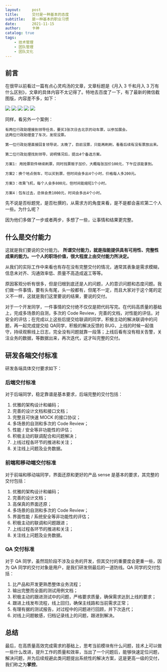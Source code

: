 ```yaml
---
layout:     post
title:      交付是一种基本的态度
subtitle:   是一种基本的职业习惯
date:       2021-11-15
author:     卡神
catalog: true
tags:
    - 技术管理 
    - 团队管理
    - 团队文化
---
```




## 前言
在很早以前看过一篇有点心灵鸡汤的文章，文章标题是《月入 3 千和月入 3 万有什么区别》，文章的具体内容不太记得了。特地去百度了一下，有了最新的微信截图版，内容差不多，如下：

<img src="/img/post/2021/deliver_1.jpeg" />
<img src="/img/post/2021/deliver_2.jpeg" />
<img src="/img/post/2021/deliver_3.jpeg" />


<img src="/img/post/2021/deliver_4.jpeg" />
<img src="/img/post/2021/deliver_5.jpeg" />


同样，看另外一个案例：


    有两位行政助理接到领导任务，要买3张次日去北京的动车票，以参加展会。
    这两位行政助理查了车次，发现没票。

    第一位行政处理直接回复领导说，太晚了，目前没票，只能再刷刷，看看后续有没有票放出来。

    第二位行政处理找到领导，说明情况后，提出4个备选方案。

    方案1: 用抢票软件继续刷票，同时找票贩子加价，大概每张加价100元，下午应该能拿到。

    方案2：换个地点倒车，可以买到票，但时间会多出4个小时，价格每人多200元。

    方案3：改乘飞机，每个人会多800元，但时间能缩短1个小时。

    方案4：包车过去，总体会贵1000元，时间会多出4个小时。


先不说是否标题党，是否杜撰的，从需求方的角度来看，是不是都会喜欢第二个人一些。为什么呢？

因为他们多做了一步或者两步，多想了一些，让事情和结果更完整。


## 什么是交付能力
这就是我们要说的交付能力。  **所谓交付能力，就是指能提供具有可用性、完整性成果的能力。一个人的职场价值，很大程度上由交付能力所决定。**


从我们的实际工作中来看也有存在没有完整交付的情况，通常其表象是需求模糊，信息未对齐、沟通效率低、质量不高造成返工等等。

原因客观分析有很多，但是归根到底还是人的问题，人的意识问题和态度问题。我们做一件事情，要有头有尾，头一般都有，但尾不一定，而且大家对于这个尾的定义不一样，这就是我们这里要说的结果，要说的交付。



对于一个开发同学，一件事情的交付绝不仅仅是把代码写完。在代码高质量的基础上，完成多场景的自测，多次的 Code Review，完善的文档，对性能的评估，对安全的评估；在完成以上这些后提交给联调的同学，积极主动的解决联调中的问题，再一起完成提交给 QA同学，积极的解决反馈的 BUG，上线的时候一起值守，持续观察线上日志，完全没有问题就靠一段落；上线后看有没有相关告警，关注业务的数据，等数据出来，再次迭代，这才叫完整的交付。

## 研发各端交付标准

研发各端具体交付要求如下：

### 后端交付标准
对于后端同学，稳定靠谱是基本要求，后端完整的交付包括：

1. 优雅的架构设计和编码；
2. 完善的设计文档和接口文档；
3. 完整且可快速 MOCK 的接口协议；
4. 多场景的自测和多次的 Code Review；
5. 性能 / 安全等非功能性的评估；
6. 积极主动的联调配合和问题解决；
7. 上线过程各环节的推进和关注；
8. 关注线上问题及业务数据。

### 前端和移动端交付标准
对于前端和移动端同学，界面还原和更好的产品 sense 是基本的要求，其完整的交付包括：

1. 优雅的架构设计和编码；
2. 完善的设计文档；
3. 高保真的界面还原；
4. 多场景的自测和多次的 Code Review；
5. 界面性能 / 系统安全等非功能性的评估；
6. 积极主动的联调和问题跟进；
7. 上线过程各环节的推进和关注；
8. 关注线上问题及业务数据。


### QA 交付标准
对于  QA 同学，虽然现阶段不涉及业务的开发，但其交付的重要度会更重一些，因为 QA 同学的交付对象是用户，是我们研发侧最后的一道防线。QA 同学的交付包括：

1. 比产品和开发更熟悉整体业务流程；
2. 输出完整而全面的测试用例文档；
3. 积极主动的跟进测试中的问题，严格要求质量，确保需求达到上线的要求；
4. 跟进上线发布流程，线上回归，确保主线路和当前需求正常；
5. 有理有据的测试报告，对过程中的问题进行回顾，并下次迭代；
6. 对线上问题敏感，归档记录线上的问题，跟进到解决。

## 总结
最后，在高质量高效完成需求的基础上，思考当前模块有什么问题，技术上可以做一些什么改进，提升工作的质量和效率，当出了一个问题后，能够快速定位问题，解决问题，并为后续规避此类问题提出系统性的解决方案，这是更高一级的交付，我们称之为**掌控**。

